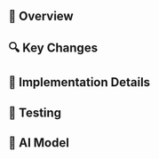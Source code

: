 <!-- YASTWAI Pull Request Template -->
<!-- Please fill out the sections below to help reviewers understand your changes -->

## 📌 Overview
<!-- Required: a brief overview of what this PR accomplishes -->

## 🔍 Key Changes
<!-- Required: list the main changes included in this PR -->

## 🧩 Implementation Details
<!-- Optional: Additional technical details about the implementation -->

## 🧪 Testing
<!-- Optional: How has this been tested? -->

## 🤖 AI Model
<!-- Required: Specify AI model technical name -->
<!-- Example: gpt-style-version -->